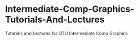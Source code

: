 # Intermediate-Comp-Graphics-Tutorials-And-Lectures
 Tutorials and Lectures for OTU Intermediate Comp Graphics
